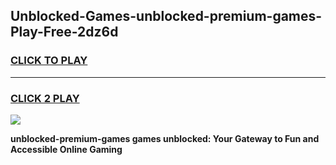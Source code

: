 
## Unblocked-Games-unblocked-premium-games-Play-Free-2dz6d
<h3>
<a href="https://premium76.site?title=unblocked-premium-games&ref=18A1">CLICK TO PLAY</a></h3>
<hr>

<h3>
<a href="https://premium76.site?title=unblocked-premium-games&ref=18A1">CLICK 2 PLAY</a>
  
</h3>

<a href="https://premium76.site?title=unblocked-premium-games&ref=18A1"><img src="https://clearcache.store/games.png"></a>


**unblocked-premium-games games unblocked: Your Gateway to Fun and Accessible Online Gaming**

